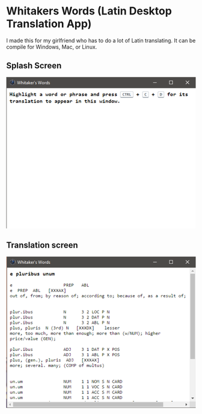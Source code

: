 # Whitakers Words (Latin Desktop Translation App)
I made this for my girlfriend who has to do a lot of Latin translating. It can be compile for Windows, Mac, or Linux.

## Splash Screen
![Splash screen](screenshots/splash.png)

## Translation screen
![Translation screen](screenshots/definition.png)
